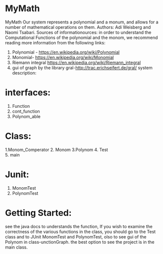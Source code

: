 # MyMath
MyMath 
Our system represents a polynomial and a monum, and allows for a number of mathematical operations on them. 
Authors:
Adi Weisberg and Naomi Tsabari. 
Sources of informationources:
in order to understand the Computational Functions of the polynomial and the monom, we recommend reading more information from the following links: 
1. Polynomial - https://en.wikipedia.org/wiki/Polynomial 
2. Monomial- https://en.wikipedia.org/wiki/Monomial  
3. Riemann integral  https://en.wikipedia.org/wiki/Riemann_integral 
4. gui of graph by the library gral-http://trac.erichseifert.de/gral/
system description:
# interfaces:
1. Function 
2. cont_function 
3. Polynom_able 
# Class: 
1.Monom_Comperator 
2. Monom 
3.Polynom 
4. Test  
5. main
# Junit:
1. MonomTest
2. PolynomTest
# Getting Started:
see the java docs to understands the function, If you wish to examine the correctness of the various functions in the class, you should go to the Test class and to JUnit MonomTest and PolynomTest, olso to see gui of the Polynom in class-unctionGraph.
the best option to see the project is in the main class.
